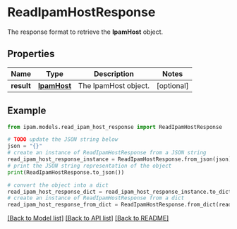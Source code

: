 # ReadIpamHostResponse

The response format to retrieve the __IpamHost__ object.

## Properties

Name | Type | Description | Notes
------------ | ------------- | ------------- | -------------
**result** | [**IpamHost**](IpamHost.md) | The IpamHost object. | [optional] 

## Example

```python
from ipam.models.read_ipam_host_response import ReadIpamHostResponse

# TODO update the JSON string below
json = "{}"
# create an instance of ReadIpamHostResponse from a JSON string
read_ipam_host_response_instance = ReadIpamHostResponse.from_json(json)
# print the JSON string representation of the object
print(ReadIpamHostResponse.to_json())

# convert the object into a dict
read_ipam_host_response_dict = read_ipam_host_response_instance.to_dict()
# create an instance of ReadIpamHostResponse from a dict
read_ipam_host_response_from_dict = ReadIpamHostResponse.from_dict(read_ipam_host_response_dict)
```
[[Back to Model list]](../README.md#documentation-for-models) [[Back to API list]](../README.md#documentation-for-api-endpoints) [[Back to README]](../README.md)


